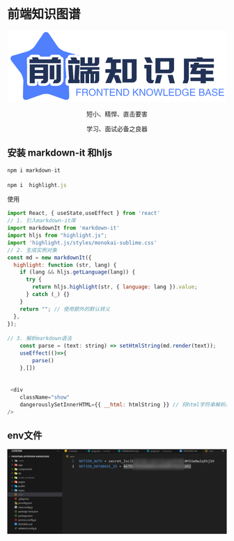 # 前端知识图谱
<div align="center" >
	<img src="./public/logo.png" alt="logo" />
  <p>短小、精悍、直击要害</p>
  <p>学习、面试必备之良器</p>
</div>


## 安装 markdown-it 和hljs
```js
npm i markdown-it

npm i  highlight.js
```
使用
```js
import React, { useState,useEffect } from 'react'
// 1. 引入markdown-it库
import markdownIt from 'markdown-it'
import hljs from "highlight.js";
import 'highlight.js/styles/monokai-sublime.css'
// 2. 生成实例对象
const md = new markdownIt({
  highlight: function (str, lang) {
    if (lang && hljs.getLanguage(lang)) {
      try {
        return hljs.highlight(str, { language: lang }).value;
      } catch (_) {}
    }
    return ""; // 使用额外的默认转义
  },
});

// 3. 解析markdown语法
    const parse = (text: string) => setHtmlString(md.render(text));
    useEffect(()=>{
        parse()
    },[])


 <div 
    className="show" 
    dangerouslySetInnerHTML={{ __html: htmlString }} // 将html字符串解析成真正的html标签
/>

```

## env文件
<img src="./public/img/env.png">